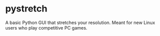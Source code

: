 # pystretch
A basic Python GUI that stretches your resolution. Meant for new Linux users who play competitive PC games.
